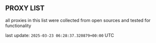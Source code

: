 ## PROXY LIST

all proxies in this list were collected from open sources and tested for functionality

last update: `2025-03-23 06:28:37.320879+00:00` UTC